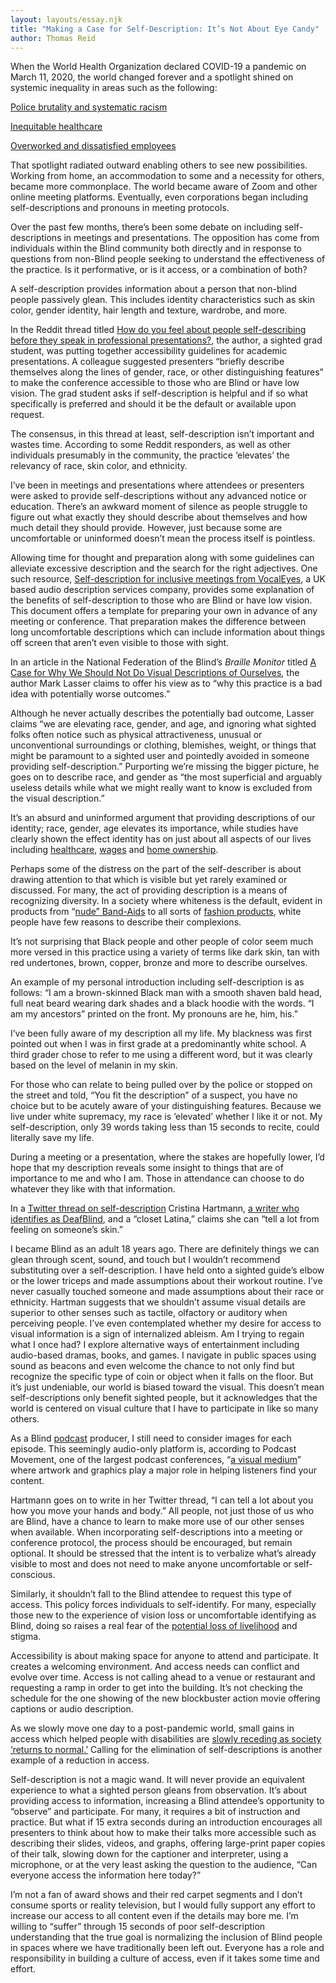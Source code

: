 ```yaml
---
layout: layouts/essay.njk
title: "Making a Case for Self-Description: It’s Not About Eye Candy"
author: Thomas Reid
---
```


When the World Health Organization declared COVID-19 a pandemic on March 11, 2020, the world changed forever and a spotlight shined on systemic inequality in areas such as the following: 

[Police brutality and systematic racism](\"https://www.psychiatrictimes.com/view/policing-and-covid-19-disparities-discrimination-racism-and-xenophobia\")

[Inequitable healthcare](\"https://www.cdc.gov/coronavirus/2019-ncov/community/health-equity/race-ethnicity.html\")

[Overworked and dissatisfied employees](\"https://time.com/6051955/work-after-covid-19/\")

That spotlight radiated outward enabling others to see new possibilities. Working from home, an accommodation to some and a necessity for others, became more commonplace. The world became aware of Zoom and other online meeting platforms. Eventually, even corporations began including self-descriptions and pronouns in meeting protocols.

Over the past few months, there’s been some debate on including self-descriptions in meetings and presentations. The opposition has come from individuals within the Blind community both directly and in response to questions from non-Blind people seeking to understand the effectiveness of the practice. Is it performative, or is it access, or a combination of both?

A self-description provides information about a person that non-blind people passively glean. This includes identity characteristics such as skin color, gender identity, hair length and texture, wardrobe, and more. 

In the Reddit thread titled [How do you feel about people self-describing before they speak in professional presentations?](\"https://www.reddit.com/r/Blind/comments/q9ts5r/how_do_you_feel_about_people_selfdescribing/\"), the author, a sighted grad student, was putting together accessibility guidelines for academic presentations. A colleague suggested presenters “briefly describe themselves along the lines of gender, race, or other distinguishing features” to make the conference accessible to those who are Blind or have low vision. The grad student asks if self-description is helpful and if so what specifically is preferred and should it be the default or available upon request.

The consensus, in this thread at least, self-description isn’t important and wastes time. According to some Reddit responders, as well as other individuals presumably in the community, the practice ‘elevates’ the relevancy of race, skin color, and ethnicity.

I’ve been in meetings and presentations where attendees or presenters were asked to provide self-descriptions without any advanced notice or education. There’s an awkward moment of silence as people struggle to figure out what exactly they should describe about themselves and how much detail they should provide. However, just because some are uncomfortable or uninformed doesn’t mean the process itself is pointless.

Allowing time for thought and preparation along with some guidelines can alleviate excessive description and the search for the right adjectives. One such resource, [Self-description for inclusive meetings from VocalEyes](\"https://vocaleyes.co.uk/services/resources/self-description-for-inclusive-meetings/#:~:text=Self-description%20provides%20information%20about,or%20in%20the%20room%20generally.\"), a UK based audio description services company, provides some explanation of the benefits of self-description to those who are Blind or have low vision. This document offers a template for preparing your own in advance of any meeting or conference. That preparation makes the difference between long uncomfortable descriptions which can include information about things off screen that aren’t even visible to those with sight. 

In an article in the National Federation of the Blind’s _Braille Monitor_ titled [A Case for Why We Should Not Do Visual Descriptions of Ourselves](\"https://nfb.org/images/nfb/publications/bm/bm22/bm2201/bm220107.htm\"), the author Mark Lasser claims to offer his view as to “why this practice is a bad idea with potentially worse outcomes.”

Although he never actually describes the potentially bad outcome, Lasser claims “we are elevating race, gender, and age, and ignoring what sighted folks often notice such as physical attractiveness, unusual or unconventional surroundings or clothing, blemishes, weight, or things that might be paramount to a sighted user and pointedly avoided in someone providing self-description.” Purporting we’re missing the bigger picture, he goes on to describe race, and gender as “the most superficial and arguably useless details while what we might really want to know is excluded from the visual description.”

It’s an absurd and uninformed argument that providing descriptions of our identity; race, gender, age elevates its importance, while studies have clearly shown the effect identity has on just about all aspects of our lives including [healthcare](\"https://www.americanbar.org/groups/crsj/publications/human_rights_magazine_home/the-state-of-healthcare-in-the-united-states/racial-disparities-in-health-care/\"), [wages](\"https://www.pewresearch.org/fact-tank/2016/07/01/racial-gender-wage-gaps-persist-in-u-s-despite-some-progress/\") and [home ownership](\"https://www.npr.org/sections/codeswitch/2021/05/08/991535564/black-americans-and-the-racist-architecture-of-homeownership\"). 

Perhaps some of the distress on the part of the self-describer is about drawing attention to that which is visible but yet rarely examined or discussed. For many, the act of providing description is a means of recognizing diversity. In a society where whiteness is the default, evident in products from “[nude” Band-Aids](\"https://www.glamour.com/story/band-aid-is-adding-brown-and-black-skin-tones-reactions\") to all sorts of [fashion products](\"https://www.cosmopolitan.com/style-beauty/fashion/g8646556/brands-diverse-shades-of-nude/\"), white people have few reasons to describe their complexions.

It’s not surprising that Black people and other people of color seem much more versed in this practice using a variety of terms like dark skin, tan with red undertones, brown, copper, bronze and more to describe ourselves.

An example of my personal introduction including self-description is as follows: “I am a brown-skinned Black man with a smooth shaven bald head, full neat beard wearing dark shades and a black hoodie with the words. “I am my ancestors” printed on the front. My pronouns are he, him, his.” 

I’ve been fully aware of my description all my life. My blackness was first pointed out when I was in first grade at a predominantly white school. A third grader chose to refer to me using a different word, but it was clearly based on the level of melanin in my skin.

For those who can relate to being pulled over by the police or stopped on the street and told, “You fit the description” of a suspect, you have no choice but to be acutely aware of your distinguishing features. Because we live under white supremacy, my race is ‘elevated’ whether I like it or not. My self-description, only 39 words taking less than 15 seconds to recite, could literally save my life. 

During a meeting or a presentation, where the stakes are hopefully lower, I’d hope that my description reveals some insight to things that are of importance to me and who I am. Those in attendance can choose to do whatever they like with that information. 

In a [Twitter thread on self-description](\"https://twitter.com/cmmhartmann/status/1490774801241325569\") Cristina Hartmann, [a writer who identifies as DeafBlind](\"https://disabilityvisibilityproject.com/2021/11/15/why-we-need-to-stop-making-movies-about-helen-keller/\"), and a “closet Latina,” claims she can “tell a lot from feeling on someone’s skin.”  

I became Blind as an adult 18 years ago. There are definitely things we can glean through scent, sound, and touch but I wouldn’t recommend substituting over a self-description. I have held onto a sighted guide’s elbow or the lower triceps and made assumptions about their workout routine. I’ve never casually touched someone and made assumptions about their race or ethnicity. Hartman suggests that we shouldn’t assume visual details are superior to other senses such as tactile, olfactory or auditory when perceiving people. I’ve even contemplated whether my desire for access to visual information is a sign of internalized ableism. Am I trying to regain what I once had? I explore alternative ways of entertainment including audio-based dramas, books, and games. I navigate in public spaces using sound as beacons and even welcome the chance to not only find but recognize the specific type of coin or object when it falls on the floor. But it’s just undeniable, our world is biased toward the visual. This doesn’t mean self-descriptions only benefit sighted people, but it acknowledges that the world is centered on visual culture that I have to participate in like so many others.

As a Blind [podcast](\"https://reidmymindradio.libsyn.com/rss\") producer, I still need to consider images for each episode. This seemingly audio-only platform is, according to Podcast Movement, one of the largest podcast conferences, “[a visual medium](\"https://podcastmovement.com/resources/creation/how-to-design-your-podcast-artwork/#:~:text=in%20her%20presentation.-,The%20Importance%20of%20Podcast%20Artwork,podcast%20unless%20you%20have%20artwork.\")” where artwork and graphics play a major role in helping listeners find your content. 

Hartmann goes on to write in her Twitter thread, “I can tell a lot about you how you move your hands and body.” All people, not just those of us who are Blind, have a chance to learn to make more use of our other senses when available. When incorporating self-descriptions into a meeting or conference protocol, the process should be encouraged, but remain optional. It should be stressed that the intent is to verbalize what’s already visible to most and does not need to make anyone uncomfortable or self-conscious.

Similarly, it shouldn’t fall to the Blind attendee to request this type of access. This policy forces individuals to self-identify. For many, especially those new to the experience of vision loss or uncomfortable identifying as Blind, doing so raises a real fear of the [potential loss of livelihood](\"https://visionaware.org/working-life/talking-to-your-employer/\") and stigma. 

Accessibility is about making space for anyone to attend and participate. It creates a welcoming environment. And access needs can conflict and evolve over time. Access is not calling ahead to a venue or restaurant and requesting a ramp in order to get into the building. It’s not checking the schedule for the one showing of the new blockbuster action movie offering captions or audio description.   

As we slowly move one day to a post-pandemic world, small gains in access which helped people with disabilities are [slowly receding as society ‘returns to normal.’](\"https://www.usnews.com/news/economy/articles/2022-03-04/the-great-return-companies-are-calling-their-workers-back-to-the-office-as-covid-19-fades\") Calling for the elimination of self-descriptions is another example of a reduction in access.

Self-description is not a magic wand. It will never provide an equivalent experience to what a sighted person gleans from observation. It’s about providing access to information, increasing a Blind attendee’s opportunity to “observe” and participate. For many, it requires a bit of instruction and practice. But what if 15 extra seconds during an introduction encourages all presenters to think about how to make their talks more accessible such as describing their slides, videos, and graphs, offering large-print paper copies of their talk, slowing down for the captioner and interpreter, using a microphone, or at the very least asking the question to the audience, “Can everyone access the information here today?” 

I’m not a fan of award shows and their red carpet segments and I don’t consume sports or reality television, but I would fully support any effort to increase our access to all content even if the details may bore me. I’m willing to “suffer” through 15 seconds of poor self-description understanding that the true goal is normalizing the inclusion of Blind people in spaces where we have traditionally been left out. Everyone has a role and responsibility in building a culture of access, even if it takes some time and effort.